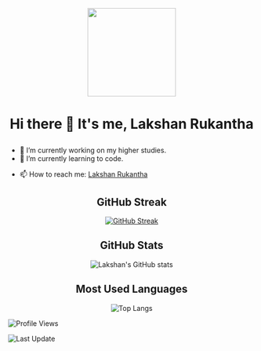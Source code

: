 <div align="center">

<img align="center" style="height:180px" src="https://res.cloudinary.com/ddnv9dswe/image/upload/w_1000,c_fill,ar_1:1,g_auto,r_max,bo_5px_solid_red,b_rgb:262c35/v1635581229/bbe9b323-2fd5-4d29-9c2e-4551644d6125_gdld8s.jpg">

</div>

# <p align="center">Hi there 👋 It's me, Lakshan Rukantha</p>

- 🔭 I’m currently working on my higher studies.
- 🌱 I’m currently learning to code.
<!-- - 👯 I’m looking to collaborate on ... 
- 🤔 I’m looking for help with ...
- 💬 Ask me about ... -->
- 📫 How to reach me: [Lakshan Rukantha](https://lakshanrukantha.github.io/contact.html)
<!-- - 😄 Pronouns: ...
- ⚡ Fun fact: ... -->

<h2 align="center">GitHub Streak</h2>

<div align="center">

[![GitHub Streak](http://github-readme-streak-stats.herokuapp.com?user=lakshanrukantha&theme=chartreuse-dark&hide_border=true&date_format=M%20j%5B%2C%20Y%5D)](https://git.io/streak-stats)

</div>

<h2 align="center">GitHub Stats</h2>

<div align="center">

![Lakshan's GitHub stats](https://github-readme-stats.vercel.app/api?username=lakshanrukantha&theme=chartreuse-dark&hide_border=true&show_icons=true)

</div>

<h2 align="center">Most Used Languages</h2>

<div align="center">

![Top Langs](https://github-readme-stats.vercel.app/api/top-langs/?username=lakshanrukantha&layout=compact&hide_border=true&theme=chartreuse-dark)

</div>

![Profile Views](https://komarev.com/ghpvc/?username=lakshanrukantha)


![Last Update](https://badges.pufler.dev/updated/lakshanrukantha/lakshanrukantha)

